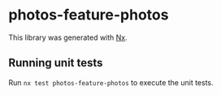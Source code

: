 # photos-feature-photos

This library was generated with [Nx](https://nx.dev).

## Running unit tests

Run `nx test photos-feature-photos` to execute the unit tests.
